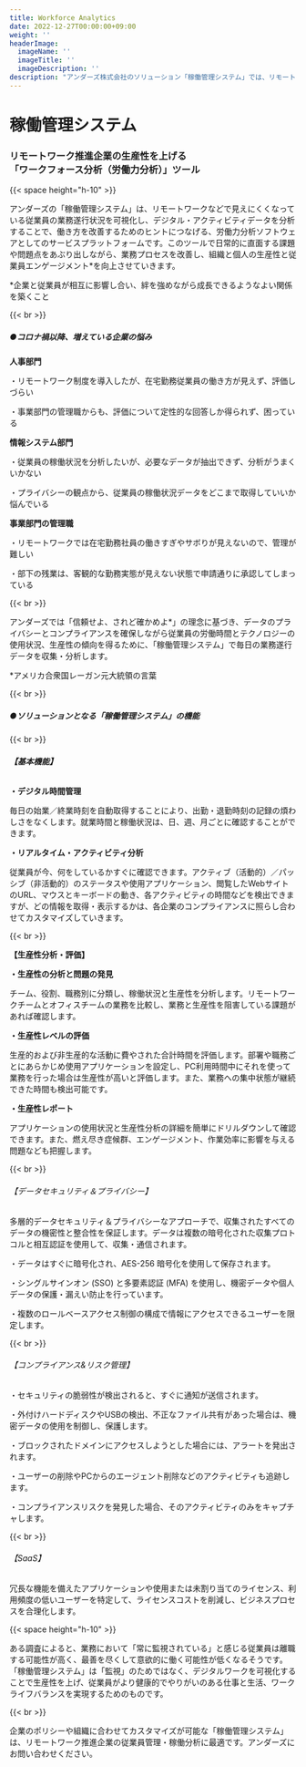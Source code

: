 ```yaml
---
title: Workforce Analytics
date: 2022-12-27T00:00:00+09:00
weight: ''
headerImage:
  imageName: ''
  imageTitle: ''
  imageDescription: ''
description: "アンダーズ株式会社のソリューション「稼働管理システム」では、リモートワーク推進企業の生産性を上げる「ワークフォース分析（労働力分析）」ツールをご提供します。企業のポリシーや組織に合わせてカスタマイズが可能な「稼働管理システム」は、リモートワーク推進企業の従業員管理・稼働分析に最適です。"
---
```

# **稼働管理システム**

### リモートワーク推進企業の生産性を上げる<br>「ワークフォース分析（労働力分析）」ツール

{{< space height="h-10" >}}

アンダーズの「稼働管理システム」は、リモートワークなどで見えにくくなっている従業員の業務遂行状況を可視化し、デジタル・アクティビティデータを分析することで、働き方を改善するためのヒントにつなげる、労働力分析ソフトウェアとしてのサービスプラットフォームです。このツールで日常的に直面する課題や問題点をあぶり出しながら、業務プロセスを改善し、組織と個人の生産性と従業員エンゲージメント*を向上させていきます。

\*企業と従業員が相互に影響し合い、絆を強めながら成長できるようなよい関係を築くこと

{{< br >}}

##### ●コロナ禍以降、増えている企業の悩み

**人事部門**

・リモートワーク制度を導入したが、在宅勤務従業員の働き方が見えず、評価しづらい

・事業部門の管理職からも、評価について定性的な回答しか得られず、困っている

**情報システム部門**

・従業員の稼働状況を分析したいが、必要なデータが抽出できず、分析がうまくいかない

・プライバシーの観点から、従業員の稼働状況データをどこまで取得していいか悩んでいる

**事業部門の管理職**

・リモートワークでは在宅勤務社員の働きすぎやサボりが見えないので、管理が難しい

・部下の残業は、客観的な勤務実態が見えない状態で申請通りに承認してしまっている

{{< br >}}

アンダーズでは「信頼せよ、されど確かめよ*」の理念に基づき、データのプライバシーとコンプライアンスを確保しながら従業員の労働時間とテクノロジーの使用状況、生産性の傾向を得るために、「稼働管理システム」で毎日の業務遂行データを収集・分析します。

\*アメリカ合衆国レーガン元大統領の言葉

{{< br >}}

##### ●ソリューションとなる「稼働管理システム」の機能

{{< br >}}

###### **【基本機能】**

**・デジタル時間管理**

毎日の始業／終業時刻を自動取得することにより、出勤・退勤時刻の記録の煩わしさをなくします。就業時間と稼働状況は、日、週、月ごとに確認することができます。

**・リアルタイム・アクティビティ分析**

従業員が今、何をしているかすぐに確認できます。アクティブ（活動的）／パッシブ（非活動的）のステータスや使用アプリケーション、閲覧したWebサイトのURL、マウスとキーボードの動き、各アクティビティの時間などを検出できますが、どの情報を取得・表示するかは、各企業のコンプライアンスに照らし合わせてカスタマイズしていきます。

{{< br >}}

**【生産性分析・評価】**

**・生産性の分析と問題の発見**

チーム、役割、職務別に分類し、稼働状況と生産性を分析します。リモートワークチームとオフィスチームの業務を比較し、業務と生産性を阻害している課題があれば確認します。

**・生産性レベルの評価**

生産的および非生産的な活動に費やされた合計時間を評価します。部署や職務ごとにあらかじめ使用アプリケーションを設定し、PC利用時間中にそれを使って業務を行った場合は生産性が高いと評価します。また、業務への集中状態が継続できた時間も検出可能です。

**・生産性レポート**

アプリケーションの使用状況と生産性分析の詳細を簡単にドリルダウンして確認できます。また、燃え尽き症候群、エンゲージメント、作業効率に影響を与える問題なども把握します。

{{< br >}}

###### 【データセキュリティ＆プライバシー】

多層的データセキュリティ＆プライバシーなアプローチで、収集されたすべてのデータの機密性と整合性を保証します。データは複数の暗号化された収集プロトコルと相互認証を使用して、収集・通信されます。

・データはすぐに暗号化され、AES-256 暗号化を使用して保存されます。

・シングルサインオン (SSO) と多要素認証 (MFA) を使用し、機密データや個人データの保護・漏えい防止を行っています。

・複数のロールベースアクセス制御の構成で情報にアクセスできるユーザーを限定します。

{{< br >}}

###### 【コンプライアンス&リスク管理】

・セキュリティの脆弱性が検出されると、すぐに通知が送信されます。

・外付けハードディスクやUSBの検出、不正なファイル共有があった場合は、機密データの使用を制御し、保護します。

・ブロックされたドメインにアクセスしようとした場合には、アラートを発出されます。

・ユーザーの削除やPCからのエージェント削除などのアクティビティも追跡します。

・コンプライアンスリスクを発見した場合、そのアクティビティのみをキャプチャします。

{{< br >}}

###### 【SaaS】

冗長な機能を備えたアプリケーションや使用または未割り当てのライセンス、利用頻度の低いユーザーを特定して、ライセンスコストを削減し、ビジネスプロセスを合理化します。

{{< space height="h-10" >}}

ある調査によると、業務において「常に監視されている」と感じる従業員は離職する可能性が高く、最善を尽くして意欲的に働く可能性が低くなるそうです。「稼働管理システム」は「監視」のためではなく、デジタルワークを可視化することで生産性を上げ、従業員がより健康的でやりがいのある仕事と生活、ワークライフバランスを実現するためのものです。

{{< br >}}

企業のポリシーや組織に合わせてカスタマイズが可能な「稼働管理システム」は、リモートワーク推進企業の従業員管理・稼働分析に最適です。アンダーズにお問い合わせください。